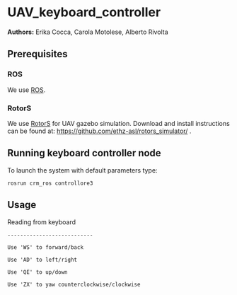 # UAV_keyboard_controller

**Authors:** Erika Cocca, Carola Motolese, Alberto Rivolta 

## Prerequisites

### ROS 
We use [ROS](http://www.ros.org/). 

### RotorS 
We use [RotorS](https://github.com/ethz-asl/rotors_simulator/) for UAV gazebo simulation. Download and install instructions can be found at: https://github.com/ethz-asl/rotors_simulator/ .

## Running keyboard controller node
To launch the system with default parameters type:
```
rosrun crm_ros controllore3
```

## Usage
Reading from keyboard

	---------------------------
	
	Use 'WS' to forward/back
	
	Use 'AD' to left/right
	
	Use 'QE' to up/down
	
	Use 'ZX' to yaw counterclockwise/clockwise 
